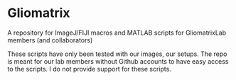 # Gliomatrix	
A repository for ImageJ/FIJI macros and MATLAB scripts for GliomatrixLab members (and collaborators)

These scripts have only been tested with our images, our setups. The repo is meant for our lab members without Github accounts to have easy access to the scripts. I do not provide support for these scripts.
